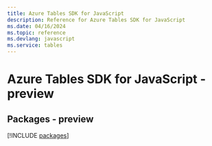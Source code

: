 ```yaml
---
title: Azure Tables SDK for JavaScript
description: Reference for Azure Tables SDK for JavaScript
ms.date: 04/16/2024
ms.topic: reference
ms.devlang: javascript
ms.service: tables
---
```

# Azure Tables SDK for JavaScript - preview
## Packages - preview
[!INCLUDE [packages](tables-index.md)]
